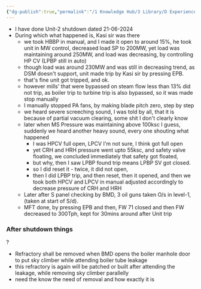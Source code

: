 ```yaml
---
{"dg-publish":true,"permalink":"/1 Knowledge Hub/3 Library/D Experiences & Learnings/1 Office/2 TSTPS Incidents & Experiences/Unit Shutdown/","noteIcon":""}
---
```


- I have done Unit-2 shutdown dated 21-06-2024
- During which what happened is, Kasi sir was there 
	- we took HBBP in manual, and I made it open to around 15%, he took unit in MW  control, decreased load SP to 200MW, yet load was maintaining around 250MW, and load was decreasing, by controlling HP CV (LPBP still in auto)
	- though load was around 230MW and was still in decreasing trend, as DSM doesn't support, unit made trip by Kasi sir by pressing EPB.
	- that's fine unit got tripped, and ok.
	- however mills' that were bypassed on steam flow less than 13% did not trip, as boiler trip to turbine trip is also bypassed, so it was made stop manually
	- I manually stopped PA fans, by making blade pitch zero, step by step
	- we heard severe screeching sound, I was told by all, that it is because of partial vacuum clearing, some shit I don't clearly know
	- later when MS Pressure was maintaining above 100ksc I guess, suddenly we heard another heavy sound, every one shouting what happened
		- I was HPCV full open, LPCV I'm not sure, I think got full open
		- yet CRH and HRH pressure went upto 55ksc, and safety valve floating, we concluded immediately that safety got floated,
		- but why, then I saw LPBP found trip means LPBP SV got closed.
		- so I did reset it - twice, it did not open,
		- then I did LPBP trip, and then reset, then it opened, and then we took both HPCV and LPCV in manual adjusted accordingly to decrease pressure of CRH and HRH
	- Later after S panel checking by BMD, 3 oil guns taken O/s in level-1,(taken at start of S/d).
	- MFT done, by pressing EPB and then, FW 71 closed and then  FW decreased to 300Tph, kept for 30mins around after Unit trip

### After shutdown things
?
- Refractory shall be removed when BMD opens the boiler manhole door to put sky climber while attending boiler tube leakage
- this refractory is again will be patched or built after attending the leakage, while removing sky climber parallelly
- need the know the need of removal and how exactly it is